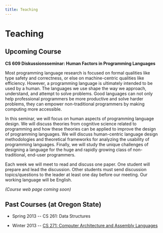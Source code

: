 ```yaml
---
title: Teaching
---
```


# Teaching

## Upcoming Course

**CS 609 Diskussionsseminar: Human Factors in Programming Languages**

Most programming language research is focused on formal qualities like type
safety and correctness, or else on machine-centric qualities like efficiency.
However, a programming language is ultimately intended to be used by a human.
The languages we use shape the way we approach, understand, and attempt to
solve problems. Good languages can not only help professional programmers be
more productive and solve harder problems, they can empower non-traditional
programmers by making computing more accessible.

In this seminar, we will focus on human aspects of programming language design.
We will discuss theories from cognitive science related to programming and how
these theories can be applied to improve the design of programming languages.
We will discuss human-centric language design methodologies and theoretical
frameworks for analyzing the usability of programming languages. Finally, we
will study the unique challenges of designing a language for the huge and
rapidly growing class of non-traditional, end-user programmers.

Each week we will meet to read and discuss one paper. One student will prepare
and lead the discussion. Other students must send discussion topics/questions
to the leader at least one day before our meeting. Our working language will be
English.

*(Course web page coming soon)*


## Past Courses (at Oregon State)

  * Spring 2013 -- CS 261: Data Structures
  
  * Winter 2013 -- [CS 271: Computer Architecture and Assembly Languages](/cs271-wi13/)

